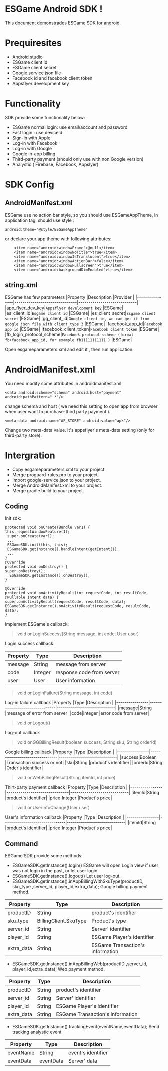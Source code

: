 

# ESGame Android SDK !

This document demonstrades ESGame SDK for android.


# Prequiresites

- Android studio
- ESGame client id
- ESGame client secret
- Google service json file
- Facebook id and facebook client token
- Appsflyer development key
# Functionality
SDK provide some functionality below:
- ESGame normal login: use email/account and password
- Fast login : use deviceId 
- Sign-in with Apple
- Log-in with Facebook
- Log-in with Google
- Google in-app billing
- Third-party payment (should only use with non Google version)
- Analystic ( Firebase, Facebook, Appslyer)

# SDK Config
## AndroidManifest.xml
ESGame use no action bar style, so you should use ESGameAppTheme, in application tag, should use style :

	android:theme="@style/ESGameAppTheme"
	
or declare your app theme with following attributes:

	    <item name="android:windowFrame">@null</item>
        <item name="android:windowNoTitle">true</item>
        <item name="android:windowIsTranslucent">true</item>
        <item name="android:windowActionBar">false</item>
        <item name="android:windowFullscreen">true</item>
        <item name="android:backgroundDimEnabled">true</item>
## string.xml
ESGame has few parameters
|Property               |Description                          |Provider                         |
|----------------|-------------------------------|-----------------------------|
|app_flyer_dev_key|`Appsflyer development key`            |ESGame|
|es_client_id|`Esgame client id`            |ESGame|
|es_client_secret|`Esgame client secret`            |ESGame|
|gg_client_id|`Google client id, we can get it from google json file with client_type 3`            |ESGame|
|facebook_app_id|`Facebook app id`            |ESGame|
|facebook_client_token|`Facebook client token`            |ESGame|
|fb_login_protocol_scheme|`Facebook protocol scheme (format fb+facebook_app_id, for example fb11111111111 )`            |ESGame|

Open esgameparameters.xml and edit it , then run application.
# AndroidManifest.xml
You need modify some attributes in androidmanifest.xml

    <data android:scheme="schema" android:host="payment" android:pathPattern=".*"/>
  
  change schema and host ( we need this setting to open app from browser when user want to purchase-third party payment ).
  

    <meta-data android:name="AF_STORE" android:value="apk"/>  
<meta-data android:name="CHANNEL" android:value="apk"/>

Change two meta-data value. It's appsflyer's meta-data setting (only for third-party store).


# Intergration

- Copy esgameparameters.xml to your project
- Merge proguard-rules.pro to your project.
- Import google-service.json to your project.
- Merge AndroidManifest.xml to your project.
- Merge gradle.build to your project.

## Coding
Init sdk:

    protected void onCreate(Bundle var1) {  
    this.requestWindowFeature(1);  
	 super.onCreate(var1);  
	 ...
	 ESGameSDK.init(this, this);  
	 ESGameSDK.getInstance().handleIntent(getIntent());  
	 ...
	}
	@Override  
	protected void onDestroy() {  
    super.onDestroy();  
	  ESGameSDK.getInstance().onDestroy();  
	}  
  
	@Override  
	protected void onActivityResult(int requestCode, int resultCode, @Nullable Intent data) {  
    super.onActivityResult(requestCode, resultCode, data); 
	ESGameSDK.getInstance().onActivityResult(requestCode, resultCode, data);  
	}

Implement ESGame's callback:

> void onLoginSuccess(String message, int code, User user)

Login success callback

|Property               |Type                          |Description                         |
|----------------|-------------------------------|-----------------------------|
|message|String            |message from server|
|code|Integer            |response code from server|
|user|User            |User information|

> void onLoginFailure(String message, int code)

Log-in failure callback
|Property               |Type                          |Description                         |
|----------------|-------------------------------|-----------------------------|
|message|String            |message of error from server|
|code|Integer            |error code from server|

> void onLogout()

Log-out callback

> void onGGBillingResult(boolean success, String sku, String orderId)

Google billing  callback
|Property               |Type                          |Description                         |
|----------------|-------------------------------|-----------------------------|
|success|Boolean            |Transaction success or not|
|sku|String            |product's identifier|
|orderId|String            |Order's identifier|

> void onWebBillingResult(String itemId, int price)

Thirt-party payment  callback
|Property               |Type                          |Description                         |
|----------------|-------------------------------|-----------------------------|
|itemId|String            |product's identifier|
|price|Integer            |Product's price|

> void onUserInfoChange(User user)

User's information  callback
|Property               |Type                          |Description                         |
|----------------|-------------------------------|-----------------------------|
|itemId|String            |product's identifier|
|price|Integer            |Product's price|


## Command

ESGame'SDK provide some methods:

- ESGameSDK.getInstance().login()
ESGame will open Login view if user was not login in the past, or let user login.
- ESGameSDK.getInstance().logout()
Let user log-out.
- ESGameSDK.getInstance().inAppBillingWithSkuType(productID, sku_type ,server_id, player_id,extra_data);
Google billing payment method.

|Property               |Type                          |Description                         |
|----------------|-------------------------------|-----------------------------|
|productID|String            |product's identifier|
|sku_type|BillingClient.SkuType            |Product's type|
|server_id|String            |Server' identifier|
|player_id|String            |ESGame Player's identifier|
|extra_data|String            |ESGame Transaction's information|

- ESGameSDK.getInstance().inAppBillingWeb(productID ,server_id, player_id,extra_data);
Web payment method.

|Property               |Type                          |Description                         |
|----------------|-------------------------------|-----------------------------|
|productID|String            |product's identifier|
|server_id|String            |Server' identifier|
|player_id|String            |ESGame Player's identifier|
|extra_data|String            |ESGame Transaction's information|

 
  
-  ESGameSDK.getInstance().trackingEvent(eventName,eventData);
	Send tracking analystic event
	
|Property               |Type                          |Description                         |
|----------------|-------------------------------|-----------------------------|
|eventName|String            |event's identifier|
|eventData|eventData            |Server' data|	
